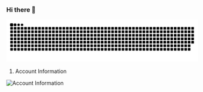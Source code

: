 ### Hi there 👋

<picture>
  <source media="(prefers-color-scheme: dark)" srcset="https://raw.githubusercontent.com/Hoaru/Hoaru/output/github-contribution-grid-snake-dark.svg" />
  <source media="(prefers-color-scheme: light)" srcset="https://raw.githubusercontent.com/Hoaru/Hoaru/output/github-contribution-grid-snake.svg" />
  <img alt="github-snake" src="https://raw.githubusercontent.com/Hoaru/Hoaru/output/github-contribution-grid-snake.svg" />
</picture>

1. Account Information

![Account Information](https://github-stats.ubrong.com/api?username=Hoaru&show_icons=true&theme=tokyonight)

<!--
**Hoaru/Hoaru** is a ✨ _special_ ✨ repository because its `README.md` (this file) appears on your GitHub profile.

Here are some ideas to get you started:

- 🔭 I’m currently working on ...
- 🌱 I’m currently learning ...
- 👯 I’m looking to collaborate on ...
- 🤔 I’m looking for help with ...
- 💬 Ask me about ...
- 📫 How to reach me: ...
- 😄 Pronouns: ...
- ⚡ Fun fact: ...
-->
